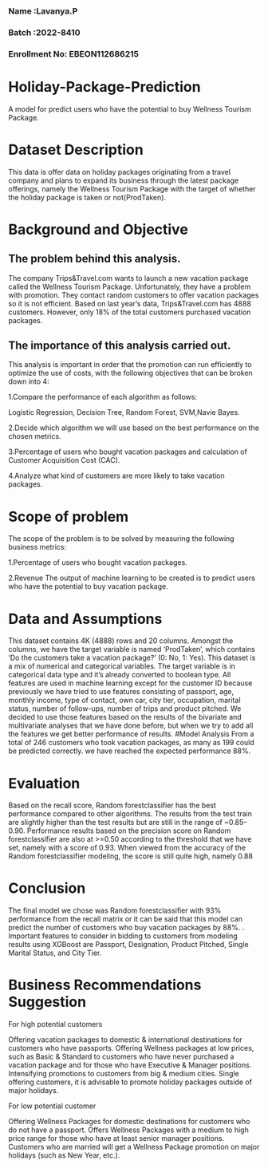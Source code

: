 ### Name :Lavanya.P
### Batch :2022-8410
### Enrollment No: EBEON112686215
# Holiday-Package-Prediction
A model for predict users who have the potential to buy Wellness Tourism Package.
# Dataset Description
This data is offer data on holiday packages originating from a travel company and plans to expand its business through the latest package offerings, namely the Wellness Tourism Package with the target of whether the holiday package is taken or not(ProdTaken).
# Background and Objective
## The problem behind this analysis.
The company Trips&Travel.com wants to launch a new vacation package called the Wellness Tourism Package. Unfortunately, they have a problem with promotion. They contact random customers to offer vacation packages so it is not efficient. Based on last year’s data, Trips&Travel.com has 4888 customers. However, only 18% of the total customers purchased vacation packages.
## The importance of this analysis carried out.
This analysis is important in order that the promotion can run efficiently to optimize the use of costs, with the following objectives that can be broken down into 4:

1.Compare the performance of each algorithm as follows:

Logistic Regression, Decision Tree, Random Forest, SVM,Navie Bayes.

2.Decide which algorithm we will use based on the best performance on the chosen metrics.

3.Percentage of users who bought vacation packages and calculation of Customer Acquisition Cost (CAC).

4.Analyze what kind of customers are more likely to take vacation packages.‍
# Scope of problem
The scope of the problem is to be solved by measuring the following business metrics:

1.Percentage of users who bought vacation packages.

2.Revenue The output of machine learning to be created is to predict users who have the potential to buy vacation package.
# Data and Assumptions‍
This dataset contains 4K (4888) rows and 20 columns. Amongst the columns, we have the target variable is named ‘ProdTaken’, which contains ‘Do the customers take a vacation package?’ (0: No, 1: Yes). This dataset is a mix of numerical and categorical variables. The target variable is in categorical data type and it’s already converted to boolean type. All features are used in machine learning except for the customer ID because previously we have tried to use features consisting of passport, age, monthly income, type of contact, own car, city tier, occupation, marital status, number of follow-ups, number of trips and product pitched. We decided to use those features based on the results of the bivariate and multivariate analyses that we have done before, but when we try to add all the features we get better performance of results.
#Model Analysis
From a total of 246 customers who took vacation packages, as many as 199 could be predicted correctly. we have reached the expected performance 88%.
# Evaluation
Based on the recall score, Random forestclassifier has the best performance compared to other algorithms. The results from the test train are slightly higher than the test results but are still in the range of ~0.85–0.90.
Performance results based on the precision score on Random forestclassifier are also at >=0.50 according to the threshold that we have set, namely with a score of 0.93.
When viewed from the accuracy of the Random forestclassifier modeling, the score is still quite high, namely 0.88
# Conclusion
The final model we chose was Random forestclassifier with 93% performance from the recall matrix or it can be said that this model can predict the number of customers who buy vacation packages by 88%. . Important features to consider in bidding to customers from modeling results using XGBoost are Passport, Designation, Product Pitched, Single Marital Status, and City Tier.
# Business Recommendations Suggestion
For high potential customers

Offering vacation packages to domestic & international destinations for customers who have passports. Offering Wellness packages at low prices, such as Basic & Standard to customers who have never purchased a vacation package and for those who have Executive & Manager positions. Intensifying promotions to customers from big & medium cities. Single offering customers, it is advisable to promote holiday packages outside of major holidays.

For low potential customer

Offering Wellness Packages for domestic destinations for customers who do not have a passport. Offers Wellness Packages with a medium to high price range for those who have at least senior manager positions. Customers who are married will get a Wellness Package promotion on major holidays (such as New Year, etc.).
